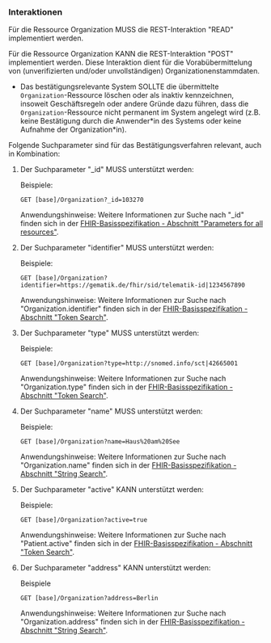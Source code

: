 ### Interaktionen

Für die Ressource Organization MUSS die REST-Interaktion "READ" implementiert werden.

Für die Ressource Organization KANN die REST-Interaktion "POST" implementiert werden. Diese Interaktion dient für die Vorabübermittelung von (unverifizierten und/oder unvollständigen) Organizationenstammdaten.

* Das bestätigungsrelevante System SOLLTE die übermittelte ```Organization```-Ressource löschen oder als inaktiv kennzeichnen, insoweit Geschäftsregeln oder andere Gründe dazu führen, dass die ```Organization```-Ressource nicht permanent im System angelegt wird (z.B. keine Bestätigung durch die Anwender\*in des Systems oder keine Aufnahme der Organization\*in).

Folgende Suchparameter sind für das Bestätigungsverfahren relevant, auch in Kombination:

1. Der Suchparameter "_id" MUSS unterstützt werden:

   Beispiele:

   ```GET [base]/Organization?_id=103270```

   Anwendungshinweise: Weitere Informationen zur Suche nach "_id" finden sich in der [FHIR-Basisspezifikation - Abschnitt "Parameters for all resources"](http://hl7.org/fhir/R4/search.html#all).

2. Der Suchparameter "identifier" MUSS unterstützt werden:

   Beispiele:

   ```GET [base]/Organization?identifier=https://gematik.de/fhir/sid/telematik-id|1234567890```

   Anwendungshinweise: Weitere Informationen zur Suche nach "Organization.identifier" finden sich in der [FHIR-Basisspezifikation - Abschnitt "Token Search"](http://hl7.org/fhir/R4/search.html#token).

3. Der Suchparameter "type" MUSS unterstützt werden:

   Beispiele:

   ```GET [base]/Organization?type=http://snomed.info/sct|42665001```

   Anwendungshinweise: Weitere Informationen zur Suche nach "Organization.type" finden sich in der [FHIR-Basisspezifikation - Abschnitt "Token Search"](http://hl7.org/fhir/R4/search.html#token).

4. Der Suchparameter "name" MUSS unterstützt werden:

   Beispiele:

   ```GET [base]/Organization?name=Haus%20am%20See```

   Anwendungshinweise: Weitere Informationen zur Suche nach "Organization.name" finden sich in der [FHIR-Basisspezifikation - Abschnitt "String Search"](http://hl7.org/fhir/R4/search.html#string).

5. Der Suchparameter "active" KANN unterstützt werden:

   Beispiele:

   ```GET [base]/Organization?active=true```

   Anwendungshinweise: Weitere Informationen zur Suche nach "Patient.active" finden sich in der [FHIR-Basisspezifikation - Abschnitt "Token Search"](http://hl7.org/fhir/R4/search.html#token).

1. Der Suchparameter "address" KANN unterstützt werden:

   Beispiele

   ```GET [base]/Organization?address=Berlin```

   Anwendungshinweise: Weitere Informationen zur Suche nach "Organization.address" finden sich in der [FHIR-Basisspezifikation - Abschnitt "String Search"](http://hl7.org/fhir/R4/search.html#string).